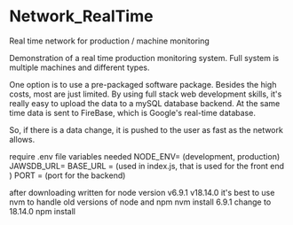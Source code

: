 # Network_RealTime
Real time network for production / machine monitoring

Demonstration of a real time production monitoring system.
Full system is multiple machines and different types.

One option is to use a pre-packaged software package. Besides
the high costs, most are just limited.  By using full stack
web development skills, it's really easy to upload the data
to a mySQL database backend. At the same time data is sent
to FireBase, which is Google's real-time database.

So, if there is a data change, it is pushed to the user
as fast as the network allows.


require .env file
variables needed
NODE_ENV= (development, production)
JAWSDB_URL=
BASE_URL =  (used in index.js, that is used for the front end )
PORT = (port for the backend)


after downloading
written for node version v6.9.1  v18.14.0
it's best to use nvm to handle old versions of node and npm
nvm install 6.9.1      change to 18.14.0
npm install

